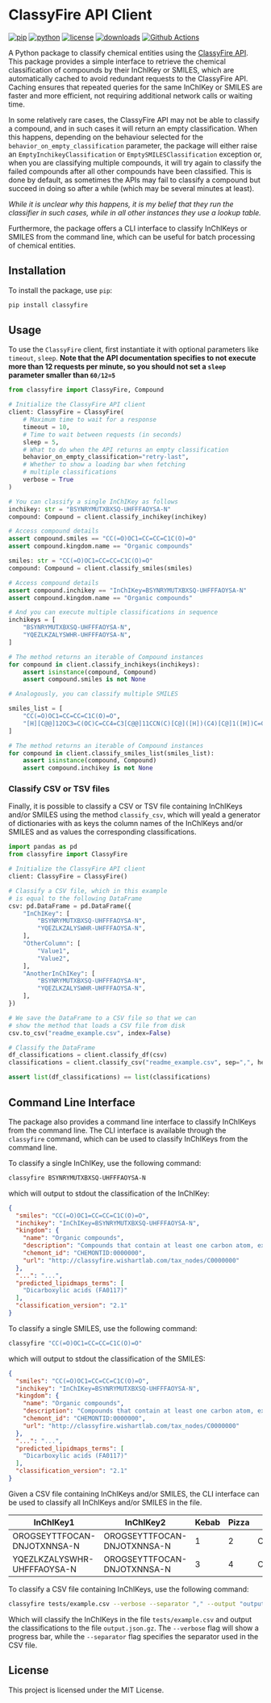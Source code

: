 # ClassyFire API Client

[![pip](https://badge.fury.io/py/classyfire.svg)](https://pypi.org/project/classyfire/)
[![python](https://img.shields.io/pypi/pyversions/classyfire)](https://pypi.org/project/classyfire/)
[![license](https://img.shields.io/pypi/l/classyfire)](https://pypi.org/project/classyfire/)
[![downloads](https://pepy.tech/badge/classyfire)](https://pepy.tech/project/classyfire)
[![Github Actions](https://github.com/LucaCappelletti94/classyfire/actions/workflows/python.yml/badge.svg)](https://github.com/LucaCappelletti94/classyfire/actions/)

A Python package to classify chemical entities using the [ClassyFire API](http://classyfire.wishartlab.com). This package provides a simple interface to retrieve the chemical classification of compounds by their InChIKey or SMILES, which are automatically cached to avoid redundant requests to the ClassyFire API. Caching ensures that repeated queries for the same InChIKey or SMILES are faster and more efficient, not requiring additional network calls or waiting time.

In some relatively rare cases, the ClassyFire API may not be able to classify a compound, and in such cases it will return an empty classification. When this happens, depending on the behaviour selected for the `behavior_on_empty_classification` parameter, the package will either raise an `EmptyInchikeyClassification` or `EmptySMILESClassification` exception or, when you are classifying multiple compounds, it will try again to classify the failed compounds after all other compounds have been classified. This is done by default, as sometimes the APIs may fail to classify a compound but succeed in doing so after a while (which may be several minutes at least).

*While it is unclear why this happens, it is my belief that they run the classifier in such cases, while in all other instances they use a lookup table.*

Furthermore, the package offers a CLI interface to classify InChIKeys or SMILES from the command line, which can be useful for batch processing of chemical entities.

## Installation

To install the package, use `pip`:

```bash
pip install classyfire
```

## Usage

To use the `ClassyFire` client, first instantiate it with optional parameters like `timeout`, `sleep`. **Note that the API documentation specifies to not execute more than 12 requests per minute, so you should not set a `sleep` parameter smaller than `60/12=5`**

```python
from classyfire import ClassyFire, Compound

# Initialize the ClassyFire API client
client: ClassyFire = ClassyFire(
    # Maximum time to wait for a response
    timeout = 10,
    # Time to wait between requests (in seconds)
    sleep = 5,
    # What to do when the API returns an empty classification
    behavior_on_empty_classification="retry-last",
    # Whether to show a loading bar when fetching
    # multiple classifications
    verbose = True
)

# You can classify a single InChIKey as follows
inchikey: str = "BSYNRYMUTXBXSQ-UHFFFAOYSA-N"
compound: Compound = client.classify_inchikey(inchikey)

# Access compound details
assert compound.smiles == "CC(=O)OC1=CC=CC=C1C(O)=O"
assert compound.kingdom.name == "Organic compounds"

smiles: str = "CC(=O)OC1=CC=CC=C1C(O)=O"
compound: Compound = client.classify_smiles(smiles)

# Access compound details
assert compound.inchikey == "InChIKey=BSYNRYMUTXBXSQ-UHFFFAOYSA-N"
assert compound.kingdom.name == "Organic compounds"

# And you can execute multiple classifications in sequence
inchikeys = [
    "BSYNRYMUTXBXSQ-UHFFFAOYSA-N",
    "YQEZLKZALYSWHR-UHFFFAOYSA-N",
]

# The method returns an iterable of Compound instances
for compound in client.classify_inchikeys(inchikeys):
    assert isinstance(compound, Compound)
    assert compound.smiles is not None

# Analogously, you can classify multiple SMILES

smiles_list = [
    "CC(=O)OC1=CC=CC=C1C(O)=O",
    "[H][C@@]12OC3=C(OC)C=CC4=C3[C@@]11CCN(C)[C@]([H])(C4)[C@]1([H])C=C[C@@H]2O",
]

# The method returns an iterable of Compound instances
for compound in client.classify_smiles_list(smiles_list):
    assert isinstance(compound, Compound)
    assert compound.inchikey is not None

```

### Classify CSV or TSV files

Finally, it is possible to classify a CSV or TSV file containing InChIKeys and/or SMILES using the method `classify_csv`, which will yeald a generator of dictionaries with as keys the column names of the InChIKeys and/or SMILES and as values the corresponding classifications.

```python
import pandas as pd
from classyfire import ClassyFire

# Initialize the ClassyFire API client
client: ClassyFire = ClassyFire()

# Classify a CSV file, which in this example
# is equal to the following DataFrame
csv: pd.DataFrame = pd.DataFrame({
    "InChIKey": [
        "BSYNRYMUTXBXSQ-UHFFFAOYSA-N",
        "YQEZLKZALYSWHR-UHFFFAOYSA-N",
    ],
    "OtherColumn": [
        "Value1",
        "Value2",
    ],
    "AnotherInChIKey": [
        "BSYNRYMUTXBXSQ-UHFFFAOYSA-N",
        "YQEZLKZALYSWHR-UHFFFAOYSA-N",
    ],
})

# We save the DataFrame to a CSV file so that we can
# show the method that loads a CSV file from disk
csv.to_csv("readme_example.csv", index=False)

# Classify the DataFrame
df_classifications = client.classify_df(csv)
classifications = client.classify_csv("readme_example.csv", sep=",", header=True)

assert list(df_classifications) == list(classifications)
```

## Command Line Interface

The package also provides a command line interface to classify InChIKeys from the command line. The CLI interface is available through the `classyfire` command, which can be used to classify InChIKeys from the command line.

To classify a single InChIKey, use the following command:

```bash
classyfire BSYNRYMUTXBXSQ-UHFFFAOYSA-N
```

which will output to stdout the classification of the InChIKey:

```json
{
  "smiles": "CC(=O)OC1=CC=CC=C1C(O)=O",
  "inchikey": "InChIKey=BSYNRYMUTXBXSQ-UHFFFAOYSA-N",
  "kingdom": {
    "name": "Organic compounds",
    "description": "Compounds that contain at least one carbon atom, excluding isocyanide/cyanide and their non-hydrocarbyl derivatives, thiophosgene, carbon diselenide, carbon monosulfide, carbon disulfide, carbon subsulfide, carbon monoxide, carbon dioxide, Carbon suboxide, and dicarbon monoxide.",
    "chemont_id": "CHEMONTID:0000000",
    "url": "http://classyfire.wishartlab.com/tax_nodes/C0000000"
  },
  "...": "...",
  "predicted_lipidmaps_terms": [
    "Dicarboxylic acids (FA0117)"
  ],
  "classification_version": "2.1"
}
```

To classify a single SMILES, use the following command:

```bash
classyfire "CC(=O)OC1=CC=CC=C1C(O)=O"
```

which will output to stdout the classification of the SMILES:

```json
{
  "smiles": "CC(=O)OC1=CC=CC=C1C(O)=O",
  "inchikey": "InChIKey=BSYNRYMUTXBXSQ-UHFFFAOYSA-N",
  "kingdom": {
    "name": "Organic compounds",
    "description": "Compounds that contain at least one carbon atom, excluding isocyanide/cyanide and their non-hydrocarbyl derivatives, thiophosgene, carbon diselenide, carbon monosulfide, carbon disulfide, carbon subsulfide, carbon monoxide, carbon dioxide, Carbon suboxide, and dicarbon monoxide.",
    "chemont_id": "CHEMONTID:0000000",
    "url": "http://classyfire.wishartlab.com/tax_nodes/C0000000"
  },
  "...": "...",
  "predicted_lipidmaps_terms": [
    "Dicarboxylic acids (FA0117)"
  ],
  "classification_version": "2.1"
}
```

Given a CSV file containing InChIKeys and/or SMILES, the CLI interface can be used to classify all InChIKeys and/or SMILES in the file.

| InChIKey1                           | InChIKey2                           | Kebab | Pizza | SMILES1                  |
|-------------------------------------|-------------------------------------|-------|-------|--------------------------|
| OROGSEYTTFOCAN-DNJOTXNNSA-N         | OROGSEYTTFOCAN-DNJOTXNNSA-N         | 1     | 2     | CC(=O)OC1=CC=CC=C1C(O)=O |
| YQEZLKZALYSWHR-UHFFFAOYSA-N         | OROGSEYTTFOCAN-DNJOTXNNSA-N         | 3     | 4     | CC(=O)OC1=CC=CC=C1C(O)=O |

To classify a CSV file containing InChIKeys, use the following command:

```bash
classyfire tests/example.csv --verbose --separator "," --output "output.json.gz"
```

Which will classify the InChIKeys in the file `tests/example.csv` and output the classifications to the file `output.json.gz`. The `--verbose` flag will show a progress bar, while the `--separator` flag specifies the separator used in the CSV file.

## License

This project is licensed under the MIT License.
